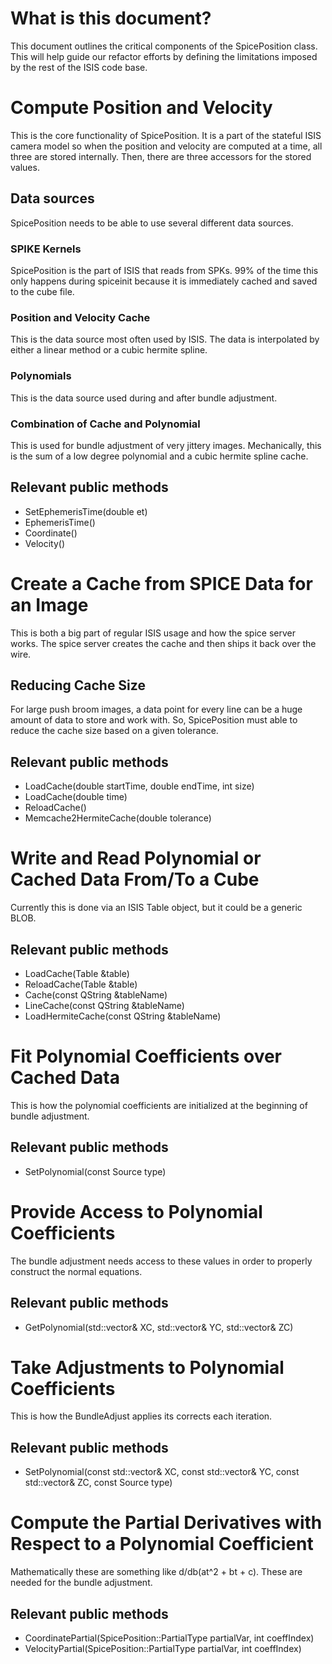 # What is this document?
This document outlines the critical components of the SpicePosition class. This will help guide our refactor efforts by defining the limitations imposed by the rest of the ISIS code base.

# Compute Position and Velocity
This is the core functionality of SpicePosition. It is a part of the stateful ISIS camera model so when the position and velocity are computed at a time, all three are stored internally. Then, there are three accessors for the stored values.

## Data sources
SpicePosition needs to be able to use several different data sources.

### SPIKE Kernels
SpicePosition is the part of ISIS that reads from SPKs. 99% of the time this only happens during spiceinit because it is immediately cached and saved to the cube file.

### Position and Velocity Cache
This is the data source most often used by ISIS. The data is interpolated by either a linear method or a cubic hermite spline.

### Polynomials
This is the data source used during and after bundle adjustment.

### Combination of Cache and Polynomial
This is used for bundle adjustment of very jittery images. Mechanically, this is the sum of a low degree polynomial and a cubic hermite spline cache.
## Relevant public methods
* SetEphemerisTime(double et)
* EphemerisTime()
* Coordinate()
* Velocity()

# Create a Cache from SPICE Data for an Image
This is both a big part of regular ISIS usage and how the spice server works. The spice server creates the cache and then ships it back over the wire.

## Reducing Cache Size
For large push broom images, a data point for every line can be a huge amount of data to store and work with. So, SpicePosition must able to reduce the cache size based on a given tolerance.
## Relevant public methods
* LoadCache(double startTime, double endTime, int size)
* LoadCache(double time)
* ReloadCache()
* Memcache2HermiteCache(double tolerance)

# Write and Read Polynomial or Cached Data From/To a Cube
Currently this is done via an ISIS Table object, but it could be a generic BLOB.
## Relevant public methods
* LoadCache(Table &table)
* ReloadCache(Table &table)
* Cache(const QString &tableName)
* LineCache(const QString &tableName)
* LoadHermiteCache(const QString &tableName)

# Fit Polynomial Coefficients over Cached Data
This is how the polynomial coefficients are initialized at the beginning of bundle adjustment.
## Relevant public methods
* SetPolynomial(const Source type)

# Provide Access to Polynomial Coefficients
The bundle adjustment needs access to these values in order to properly construct the normal equations.
## Relevant public methods
* GetPolynomial(std::vector<double>& XC, std::vector<double>& YC, std::vector<double>& ZC)

# Take Adjustments to Polynomial Coefficients
This is how the BundleAdjust applies its corrects each iteration.
## Relevant public methods
* SetPolynomial(const std::vector<double>& XC, const std::vector<double>& YC, const std::vector<double>& ZC, const Source type)

# Compute the Partial Derivatives with Respect to a Polynomial Coefficient
Mathematically these are something like d/db(at^2 + bt + c). These are needed for the bundle adjustment.
## Relevant public methods
* CoordinatePartial(SpicePosition::PartialType partialVar, int coeffIndex)
* VelocityPartial(SpicePosition::PartialType partialVar, int coeffIndex)